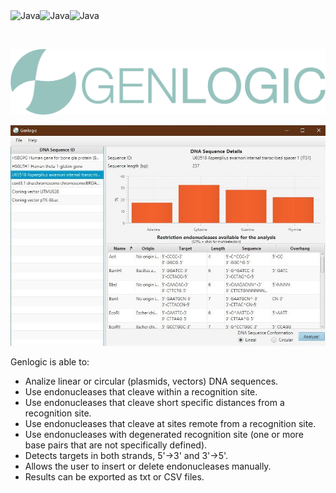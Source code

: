 <img alt="Java" align="left"  src="https://forthebadge.com/images/badges/made-with-java.svg"/> 
<img alt="Java" align="left"  src="https://forthebadge.com/images/badges/built-with-science.svg"/> 
<img alt="Java" align="left"  src="https://forthebadge.com/images/badges/powered-by-black-magic.svg"/> 

<br/><br/>

![alt text](https://raw.githubusercontent.com/luinungom/Genlogic/master/src/resources/images/FullLogo.png?raw=true)

![alt text](https://raw.githubusercontent.com/luinungom/Genlogic/master/Main%20window.JPG?raw=true)

Genlogic is able to:
- Analize linear or circular (plasmids, vectors) DNA sequences.
- Use endonucleases that cleave within a recognition site.
- Use endonucleases that cleave short specific distances from a recognition site.
- Use endonucleases that cleave at sites remote from a recognition site.
- Use endonucleases with degenerated recognition site (one or more base pairs that are not specifically defined).
- Detects targets in both strands, 5'->3' and 3'->5'.
- Allows the user to insert or delete endonucleases manually.
- Results can be exported as txt or CSV files.
